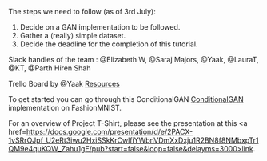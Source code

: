 The steps we need to follow (as of 3rd July):
<ol>
  <li>Decide on a GAN implementation to be followed.</li>
  <li>Gather a (really) simple dataset.</li>
  <li>Decide the deadline for the completion of this tutorial.</li>
</ol>

Slack handles of the team : \@Elizabeth W, \@Saraj Majors, \@Yaak, \@LauraT, \@KT, \@Parth Hiren Shah

Trello Board by \@Yaak
<a href = https://trello.com/b/ljgxuVOu/gan-t-shirt-contest> Resources</a>

To get started you can go through this ConditionalGAN <a href = https://www.kaggle.com/arturlacerda/pytorch-conditional-gan#Results>ConditionalGAN</a> implementation on FashionMNIST.

For an overview of Project T-Shirt, please see the presentation at this <a href=https://docs.google.com/presentation/d/e/2PACX-1vSRrQJpf_U2eRt3iwu2HxiSSkKrCwlfiYWbnVDmXxDxju1R2BN8f8NMbxpTr1QM9e4quKQW_Zahu1gE/pub?start=false&loop=false&delayms=3000>link</a>.

